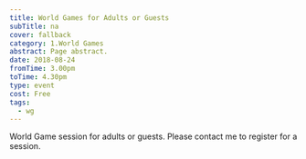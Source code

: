 ```yaml
---
title: World Games for Adults or Guests
subTitle: na
cover: fallback
category: 1.World Games
abstract: Page abstract.
date: 2018-08-24
fromTime: 3.00pm
toTime: 4.30pm
type: event
cost: Free
tags:
  - wg
---
```


World Game session for adults or guests. Please contact me to register for a session.

